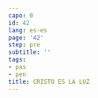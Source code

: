 ```yaml
---
capo: 0
id: 42
lang: es-es
page: '42'
step: pre
subtitle: ''
tags:
- pas
- pen
title: CRISTO ES LA LUZ
---
```

